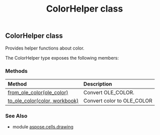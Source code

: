 ﻿---
title: ColorHelper class
second_title: Aspose.Cells for Python via .NET API References
description: 
type: docs
weight: 110
url: /aspose.cells.drawing/colorhelper/
is_root: false
---

## ColorHelper class

Provides helper functions about color.



The ColorHelper type exposes the following members:

### Methods
| Method | Description |
| :- | :- |
| [from_ole_color(ole_color)](/cells/python-net/aspose.cells.drawing/colorhelper/from_ole_color/#int) | Convert OLE_COLOR. |
| [to_ole_color(color, workbook)](/cells/python-net/aspose.cells.drawing/colorhelper/to_ole_color/#aspose.pydrawing.Color-Workbook) | Convert color to OLE_COLOR |



### See Also
* module [aspose.cells.drawing](..)
